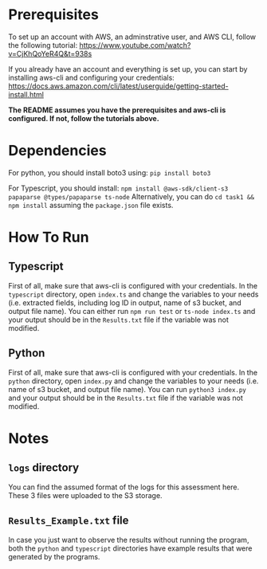 # Prerequisites

To set up an account with AWS, an adminstrative user, and AWS CLI, follow the following tutorial:
https://www.youtube.com/watch?v=CjKhQoYeR4Q&t=938s

If you already have an account and everything is set up, you can start by installing aws-cli and configuring your credentials:
https://docs.aws.amazon.com/cli/latest/userguide/getting-started-install.html

**The README assumes you have the prerequisites and aws-cli is configured. If not, follow the tutorials above.**

# Dependencies

For python, you should install boto3 using:
`pip install boto3`

For Typescript, you should install:
`npm install @aws-sdk/client-s3 papaparse @types/papaparse ts-node` Alternatively, you can do
`cd task1 && npm install` assuming the `package.json` file exists.

# How To Run

## Typescript

First of all, make sure that aws-cli is configured with your credentials. In the `typescript` directory, open `index.ts` and change the variables to your needs (i.e. extracted fields, including log ID in output, name of s3 bucket, and output file name). You can either run `npm run test` or `ts-node index.ts` and your output should be in the `Results.txt` file if the variable was not modified.

## Python

First of all, make sure that aws-cli is configured with your credentials. In the `python` directory, open `index.py` and change the variables to your needs (i.e. name of s3 bucket, and output file name). You can run `python3 index.py` and your output should be in the `Results.txt` file if the variable was not modified.

# Notes

## `logs` directory

You can find the assumed format of the logs for this assessment here. These 3 files were uploaded to the S3 storage.

## `Results_Example.txt` file

In case you just want to observe the results without running the program, both the `python` and `typescript` directories have example results that were generated by the programs.
